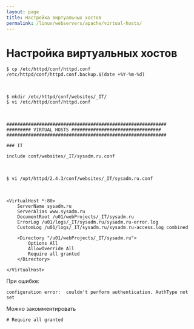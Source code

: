 ```yaml
---
layout: page
title: Настройка виртуальных хостов
permalink: /linux/webservers/apache/virtual-hosts/
---
```


# Настройка виртуальных хостов

    $ cp /etc/httpd/conf/httpd.conf /etc/httpd/conf/httpd.conf.backup.$(date +%Y-%m-%d)

<br/>


    $ mkdir /etc/httpd/conf/websites/_IT/
    $ vi /etc/httpd/conf/httpd.conf

<br/>

    ###########################################################
    ######### VIRTUAL HOSTS #################################
    ###########################################################

    ### IT

    include conf/websites/_IT/sysadm.ru.conf

<br/>

    $ vi /opt/httpd/2.4.3/conf/websites/_IT/sysadm.ru.conf

<br/>

    <VirtualHost *:80>
        ServerName sysadm.ru
        ServerAlias www.sysadm.ru
        DocumentRoot /u01/webProjects/_IT/sysadm.ru
        ErrorLog /u01/logs/_IT/sysadm.ru/sysadm.ru-error.log
        CustomLog /u01/logs/_IT/sysadm.ru/sysadm.ru-access.log combined

        <Directory "/u01/webProjects/_IT/sysadm.ru">
            Options All
            AllowOverride All
            Require all granted
        </Directory>

    </VirtualHost>


При ошибке:

    configuration error:  couldn't perform authentication. AuthType not set

Можно закомментировать

    # Require all granted
